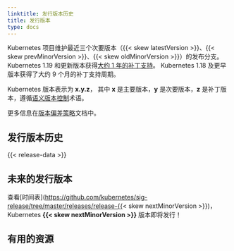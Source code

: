 ```yaml
---
linktitle: 发行版本历史
title: 发行版本
type: docs
---
```

<!-- 
linktitle: Release History
title: Releases
type: docs
-->


<!-- overview -->

<!-- 
The Kubernetes project maintains release branches for the most recent three minor releases ({{< skew latestVersion >}}, {{< skew prevMinorVersion >}}, {{< skew oldestMinorVersion >}}).  Kubernetes 1.19 and newer receive [approximately 1 year of patch support](/releases/patch-releases/#support-period). Kubernetes 1.18 and older received approximately 9 months of patch support.
-->
Kubernetes 项目维护最近三个次要版本（{{< skew latestVersion >}}、{{< skew prevMinorVersion >}}、{{< skew oldMinorVersion >}}）的发布分支。
Kubernetes 1.19 和更新版本获得[大约 1 年的补丁支持](/zh-cn/releases/patch-releases/#support-period)。
Kubernetes 1.18 及更早版本获得了大约 9 个月的补丁支持周期。

<!-- 
Kubernetes versions are expressed as **x.y.z**,
where **x** is the major version, **y** is the minor version, and **z** is the patch version, following [Semantic Versioning](https://semver.org/) terminology.
More information in the [version skew policy](/releases/version-skew-policy/) document.
-->

Kubernetes 版本表示为 **x.y.z**，
其中 **x** 是主要版本，**y** 是次要版本，**z** 是补丁版本，遵循[语义版本控制](https://semver.org/)术语。

更多信息在[版本偏差策略](/zh-cn/releases/version-skew-policy/)文档中。

<!-- body -->

<!-- ## Release History -->
## 发行版本历史

{{< release-data >}}

<!-- ## Upcoming Release -->
## 未来的发行版本

<!-- 
Check out the [schedule](https://github.com/kubernetes/sig-release/tree/master/releases/release-{{< skew nextMinorVersion >}}) for the upcoming **{{< skew nextMinorVersion >}}** Kubernetes release!
-->
查看[时间表](https://github.com/kubernetes/sig-release/tree/master/releases/release-{{< skew nextMinorVersion >}})，
Kubernetes **{{< skew nextMinorVersion >}}** 版本即将发行！

<!-- ## Helpful Resources -->
## 有用的资源
